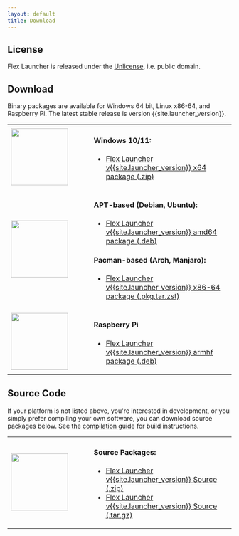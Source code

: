```yaml
---
layout: default
title: Download
---
```


## License
Flex Launcher is released under the [Unlicense](https://unlicense.org/), i.e. public domain.

## Download
Binary packages are available for Windows 64 bit, Linux x86-64, and Raspberry Pi. The latest stable release is version {{site.launcher_version}}.


<table style="border: none" width="75%">
  <tbody>
    <tr>
      <td class="download" width="170"><img src="/assets/icons/windows.svg" class="download" style="width:128px"></td>
      <td class="download">
        <h4>Windows 10/11:</h4>
        <ul><li><a href="https://github.com/complexlogic/flex-launcher/releases/download/v{{site.launcher_version}}/flex-launcher-{{site.launcher_version}}-win64.zip">Flex Launcher v{{site.launcher_version}} x64 package (.zip)</a></li>
		</ul>
      </td>
    </tr>
    <tr>
      <td class="download" width="170"><img src="/assets/icons/linux.svg" class="download" style="width:128px"></td>
      <td class="download">
        <h4>APT-based (Debian, Ubuntu):</h4>
        <ul><li><a href="https://github.com/complexlogic/flex-launcher/releases/download/v{{site.launcher_version}}/flex-launcher_{{site.launcher_version}}_amd64.deb">Flex Launcher v{{site.launcher_version}} amd64 package (.deb)</a></li>
        </ul>
        <h4>Pacman-based (Arch, Manjaro):</h4>
        <ul><li><a href="https://github.com/complexlogic/flex-launcher/releases/download/v{{site.launcher_version}}/flex-launcher-{{site.launcher_version}}-1-x86_64.pkg.tar.zst">Flex Launcher v{{site.launcher_version}} x86-64 package (.pkg.tar.zst)</a></li>
        </ul>
      </td>
    </tr>
    <tr>
      <td class="download" width="170"><img src="/assets/icons/raspberry_pi.svg" class="download" style="width:128px"></td>
      <td class="download">
        <h4>Raspberry Pi</h4>
        <ul><li><a href="https://github.com/complexlogic/flex-launcher/releases/download/v{{site.launcher_version}}/flex-launcher_{{site.launcher_version}}_armhf.deb">Flex Launcher v{{site.launcher_version}} armhf package (.deb)</a></li>
		</ul>
      </td>
    </tr>
</tbody>
</table>




## Source Code
If your platform is not listed above, you're interested in development, or you simply prefer compiling your own software, you can download source packages below. See the [compilation guide](compilation) for build instructions.

<table style="border: none" width="75%">
  <tbody>
    <tr>
      <td class="download" width="170"><img src="/assets/icons/source.svg" class="download" style="width:128px"></td>
      <td class="download">
        <h4>Source Packages:</h4>
        <ul>
          <li><a href="https://github.com/complexlogic/flex-launcher/archive/refs/tags/v{{site.launcher_version}}.zip">Flex Launcher v{{site.launcher_version}} Source (.zip)</a></li>
          <li><a href="https://github.com/complexlogic/flex-launcher/archive/refs/tags/v{{site.launcher_version}}.tar.gz">Flex Launcher v{{site.launcher_version}} Source (.tar.gz)</a></li>
		</ul>
      </td>
    </tr>
  </tbody>
</table>


